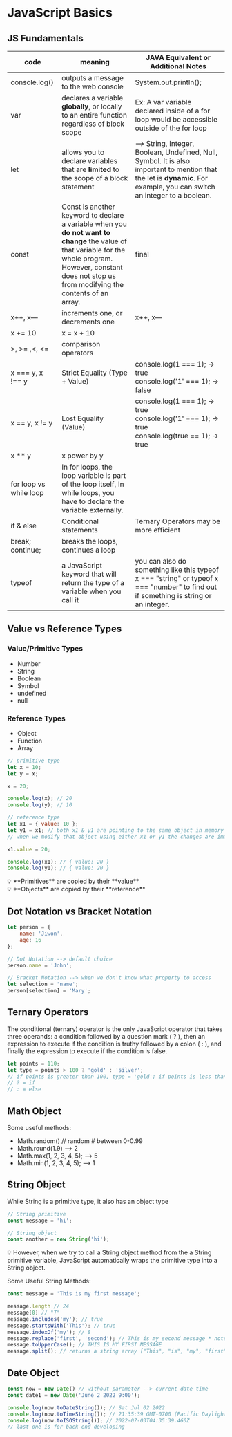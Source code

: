 # JavaScript Basics

## JS Fundamentals

| code | meaning | JAVA Equivalent or Additional Notes |
| --- | --- | --- |
| console.log() | outputs a message to the web console | System.out.println(); |
| var | declares a variable **globally**, or locally to an entire function regardless of block scope | Ex: A var variable declared inside of a for loop would be accessible outside of the for loop |
| let | allows you to declare variables that are **limited** to the scope of a block statement | —> String, Integer, Boolean, Undefined, Null, Symbol. It is also important to mention that the let is **dynamic**. For example, you can switch an integer to a boolean. |
| const | Const is another keyword to declare a variable when you **do not want to change** the value of that variable for the whole program. However, constant does not stop us from modifying the contents of an array. | final |
| x++, x— | increments one, or decrements one | x++, x— |
| x += 10 | x = x + 10 | |
| >, >= ,<, <= | comparison operators | |
| x === y, x !== y | Strict Equality (Type + Value) | console.log(1 === 1); → true<br>console.log('1' === 1); → false |
| x == y, x != y | Lost Equality (Value) | console.log(1 === 1); → true<br>console.log('1' === 1); → true<br>console.log(true == 1); → true |
| x ** y | x power by y | |
| for loop vs while loop | In for loops, the loop variable is part of the loop itself, In while loops, you have to declare the variable externally. | |
| if & else | Conditional statements | Ternary Operators may be more efficient |
| break; continue; | breaks the loops, continues a loop | |
| typeof | a JavaScript keyword that will return the type of a variable when you call it | you can also do something like this typeof x === "string" or typeof x === "number" to find out if something is string or an integer. |

## Value vs Reference Types

### Value/Primitive Types
- Number
- String
- Boolean
- Symbol
- undefined
- null

### Reference Types
- Object
- Function
- Array

```javascript
// primitive type
let x = 10;
let y = x;

x = 20;

console.log(x); // 20
console.log(y); // 10

// reference type
let x1 = { value: 10 };
let y1 = x1; // both x1 & y1 are pointing to the same object in memory
// when we modify that object using either x1 or y1 the changes are immediately visible to the other variable

x1.value = 20;

console.log(x1); // { value: 20 }
console.log(y1); // { value: 20 }
```

<aside>
💡 **Primitives** are copied by their **value**
</aside>

<aside>
💡 **Objects** are copied by their **reference**
</aside>

## Dot Notation vs Bracket Notation

```javascript
let person = {
    name: 'Jiwon',
    age: 16
};

// Dot Notation --> default choice
person.name = 'John';

// Bracket Notation --> when we don't know what property to access
let selection = 'name';
person[selection] = 'Mary';
```

## Ternary Operators

The conditional (ternary) operator is the only JavaScript operator that takes three operands: a condition followed by a question mark ( ? ), then an expression to execute if the condition is truthy followed by a colon ( : ), and finally the expression to execute if the condition is false.

```javascript
let points = 110;
let type = points > 100 ? 'gold' : 'silver';
// if points is greater than 100, type = 'gold'; if points is less than or equal to 100, type = 'silver'
// ? = if
// : = else
```

## Math Object

Some useful methods:
- Math.random() // random # between 0-0.99
- Math.round(1.9) —> 2
- Math.max(1, 2, 3, 4, 5); —> 5
- Math.min(1, 2, 3, 4, 5); —> 1

## String Object

While String is a primitive type, it also has an object type

```javascript
// String primitive
const message = 'hi';

// String object
const another = new String('hi');
```

<aside>
💡 However, when we try to call a String object method from the a String primitive variable, JavaScript automatically wraps the primitive type into a String object.
</aside>

Some Useful String Methods:

```javascript
const message = 'This is my first message';

message.length // 24
message[0] // "T"
message.includes('my'); // true
message.startsWith('This'); // true
message.indexOf('my'); // 8
message.replace('first', 'second'); // This is my second message * note that this doesn't change the original string
message.toUpperCase(); // THIS IS MY FIRST MESSAGE
message.split(); // returns a string array ["This", "is", "my", "first", message"]
```

## Date Object

```javascript
const now = new Date() // without parameter --> current date time
const date1 = new Date('June 2 2022 9:00');

console.log(now.toDateString()); // Sat Jul 02 2022
console.log(now.toTimeString()); // 21:35:39 GMT-0700 (Pacific Daylight Time)
console.log(now.toISOString()); // 2022-07-03T04:35:39.460Z
// last one is for back-end developing
``` 